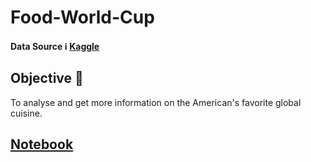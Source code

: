 # Food-World-Cup

#### Data Source ℹ️  [Kaggle](https://www.kaggle.com/tunguz/food-world-cup)

## Objective 🔑   
To analyse and get more information on the American's favorite global cuisine.  

## [Notebook](https://github.com/lagom-QB/Food-World-Cup/blob/main/notebook/eda.ipynb) 
